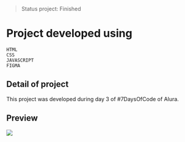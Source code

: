 >Status project: Finished
# Project developed using
```
HTML
CSS
JAVASCRIPT
FIGMA
```
## Detail of project
This project was developed during day 3 of #7DaysOfCode of Alura.

## Preview
![](./assets/img/_preview.gif)
